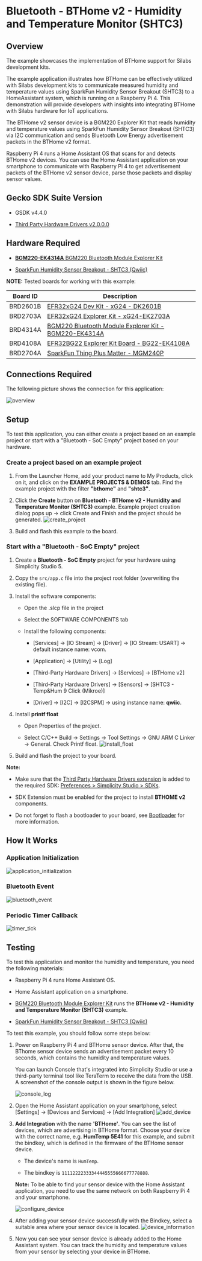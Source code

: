 # Bluetooth - BTHome v2 - Humidity and Temperature Monitor (SHTC3) #

## Overview ##

The example showcases the implementation of BTHome support for Silabs development kits.

The example application illustrates how BTHome can be effectively utilized with Silabs development kits to communicate measured humidity and temperature values using SparkFun Humidity Sensor Breakout (SHTC3) to a HomeAssistant system, which is running on a Raspberry Pi 4. This demonstration will provide developers with insights into integrating BTHome with Silabs hardware for IoT applications.

The BTHome v2 sensor device is a BGM220 Explorer Kit that reads humidity and temperature values using SparkFun Humidity Sensor Breakout (SHTC3) via I2C communication and sends Bluetooth Low Energy advertisement packets in the BTHome v2 format.

Raspberry Pi 4 runs a Home Assistant OS that scans for and detects BTHome v2 devices. You can use the Home Assistant application on your smartphone to communicate with Raspberry Pi 4 to get advertisement packets of the BTHome v2 sensor device, parse those packets and display sensor values.

## Gecko SDK Suite Version ##

- GSDK v4.4.0

- [Third Party Hardware Drivers v2.0.0.0](https://github.com/SiliconLabs/third_party_hw_drivers_extension)

## Hardware Required ##

- [**BGM220-EK4314A** BGM220 Bluetooth Module Explorer Kit](https://www.silabs.com/development-tools/wireless/bluetooth/bgm220-explorer-kit)

- [SparkFun Humidity Sensor Breakout - SHTC3 (Qwiic)](https://www.sparkfun.com/products/16467)

**NOTE:**
Tested boards for working with this example:

| Board ID | Description  |
| -------- | ------ |
| BRD2601B | [EFR32xG24 Dev Kit - xG24 - DK2601B](https://www.silabs.com/development-tools/wireless/efr32xg24-dev-kit?tab=overview)  |
| BRD2703A | [EFR32xG24 Explorer Kit - xG24-EK2703A ](https://www.silabs.com/development-tools/wireless/efr32xg24-explorer-kit?tab=overview)    |
| BRD4314A | [BGM220 Bluetooth Module Explorer Kit - BGM220-EK4314A](https://www.silabs.com/development-tools/wireless/bluetooth/bgm220-explorer-kit?tab=overview)  |
| BRD4108A | [EFR32BG22 Explorer Kit Board - BG22-EK4108A](https://www.silabs.com/development-tools/wireless/bluetooth/bg22-explorer-kit?tab=overview)  |
| BRD2704A | [SparkFun Thing Plus Matter - MGM240P](https://www.sparkfun.com/products/20270)  |

## Connections Required ##

The following picture shows the connection for this application:

![overview](image/overview.png)

## Setup ##

To test this application, you can either create a project based on an example project or start with a "Bluetooth - SoC Empty" project based on your hardware.

### Create a project based on an example project ###

1. From the Launcher Home, add your product name to My Products, click on it, and click on the **EXAMPLE PROJECTS & DEMOS** tab. Find the example project with the filter **"bthome"** and **"shtc3"**.

2. Click the **Create** button on **Bluetooth - BTHome v2 - Humidity and Temperature Monitor (SHTC3)** example. Example project creation dialog pops up -> click Create and Finish and the project should be generated.
![create_project](image/create_project.png)

3. Build and flash this example to the board.

### Start with a "Bluetooth - SoC Empty" project ###

1. Create a **Bluetooth - SoC Empty** project for your hardware using Simplicity Studio 5.

2. Copy the `src/app.c` file into the project root folder (overwriting the existing file).

3. Install the software components:

    - Open the .slcp file in the project

    - Select the SOFTWARE COMPONENTS tab

    - Install the following components:

      - [Services] → [IO Stream] → [Driver] → [IO Stream: USART] → default instance name: vcom.

      - [Application] → [Utility] → [Log]
  
      - [Third-Party Hardware Drivers] → [Services] → [BTHome v2]

      - [Third-Party Hardware Drivers] → [Sensors] → [SHTC3 - Temp&Hum 9 Click (Mikroe)]
  
      - [Driver] → [I2C] → [I2CSPM] → using instance name: **qwiic**.

4. Install **printf float**

    - Open Properties of the project.

    - Select C/C++ Build → Settings → Tool Settings → GNU ARM C Linker → General. Check Printf float.
    ![install_float](image/install_float.png)

5. Build and flash the project to your board.

**Note:**

- Make sure that the [Third Party Hardware Drivers extension](https://github.com/SiliconLabs/third_party_hw_drivers_extension) is added to the required SDK: [Preferences > Simplicity Studio > SDKs](https://github.com/SiliconLabs/third_party_hw_drivers_extension/blob/master/README.md#how-to-add-to-simplicity-studio-ide).

- SDK Extension must be enabled for the project to install **BTHOME v2** components.

- Do not forget to flash a bootloader to your board, see [Bootloader](https://github.com/SiliconLabs/bluetooth_applications/blob/master/README.md#bootloader) for more information.

## How It Works ##

### Application Initialization ###

![application_initialization](image/application_init.png)

### Bluetooth Event ###

![bluetooth_event](image/bluetooth_event.png)

### Periodic Timer Callback ###

![timer_tick](image/timer_tick.png)

## Testing ##

To test this application and monitor the humidity and temperature, you need the following materials:

- Raspberry Pi 4 runs Home Assistant OS.

- Home Assistant application on a smartphone.
  
- [BGM220 Bluetooth Module Explorer Kit](https://www.silabs.com/development-tools/wireless/bluetooth/bgm220-explorer-kit) runs the **BTHome v2 - Humidity and Temperature Monitor (SHTC3)** example.

- [SparkFun Humidity Sensor Breakout - SHTC3 (Qwiic)](https://www.sparkfun.com/products/16467)

To test this example, you should follow some steps below:

1. Power on Raspberry Pi 4 and BTHome sensor device. After that, the BThome sensor device sends an advertisement packet every 10 seconds, which contains the humidity and temperature values.

    You can launch Console that's integrated into Simplicity Studio or use a third-party terminal tool like TeraTerm to receive the data from the USB. A screenshot of the console output is shown in the figure below.

    ![console_log](image/console_log.png)

2. Open the Home Assistant application on your smartphone, select [Settings] → [Devices and Services] → [Add Integration]
![add_device](image/add_device.png)

3. **Add Integration** with the name **'BTHome'**. You can see the list of devices, which are advertising in BTHome format. Choose your device with the correct name, e.g. **HumTemp 5E41** for this example, and submit the bindkey, which is defined in the firmware of the BTHome sensor device.

    - The device's name is `HumTemp`.

    - The bindkey is  `11112222333344445555666677778888`.

    **Note:** To be able to find your sensor device with the Home Assistant application, you need to use the same network on both Raspberry Pi 4 and your smartphone.

    ![configure_device](image/configure_device.png)

4. After adding your sensor device successfully with the Bindkey, select a suitable area where your sensor device is located.
![device_information](image/device_information.png)

5. Now you can see your sensor device is already added to the Home Assistant system. You can track the humidity and temperature values from your sensor by selecting your device in BTHome.
